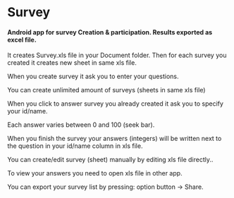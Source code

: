 # Survey
#### Android app for survey Creation & participation. Results exported as excel file.
It creates Survey.xls file in your Document folder. Then for each survey you created it creates new sheet in same xls file.

When you create survey it ask you to enter your questions.

You can create unlimited amount of surveys (sheets in same xls file) 

When you click to answer survey you already created it ask you to specify your id/name.

Each answer varies between 0 and 100 (seek bar).

When you finish the survey your answers (integers) will be written next to the question in your id/name column in xls file. 

You can create/edit survey (sheet) manually by editing xls file directly..

To view your answers you need to open xls file in other app. 

You can export your survey list by pressing: option button -> Share.  
